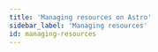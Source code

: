 ```yaml
---
title: 'Managing resources on Astro'
sidebar_label: 'Managing resources'
id: managing-resources
---
```


